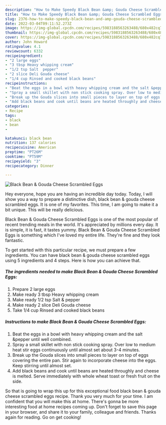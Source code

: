 ```yaml
---
description: "How to Make Speedy Black Bean &amp; Gouda Cheese Scrambled Eggs"
title: "How to Make Speedy Black Bean &amp; Gouda Cheese Scrambled Eggs"
slug: 2376-how-to-make-speedy-black-bean-and-amp-gouda-cheese-scrambled-eggs
date: 2022-03-04T09:11:52.273Z
image: https://img-global.cpcdn.com/recipes/5983188563263488/680x482cq70/black-bean-gouda-cheese-scrambled-eggs-recipe-main-photo.jpg
thumbnail: https://img-global.cpcdn.com/recipes/5983188563263488/680x482cq70/black-bean-gouda-cheese-scrambled-eggs-recipe-main-photo.jpg
cover: https://img-global.cpcdn.com/recipes/5983188563263488/680x482cq70/black-bean-gouda-cheese-scrambled-eggs-recipe-main-photo.jpg
author: John Howard
ratingvalue: 4.1
reviewcount: 6332
recipeingredient:
- "2 large eggs"
- "3 tbsp Heavy whipping cream"
- "1/2 tsp Salt  pepper"
- "2 slice Deli Gouda cheese"
- "1/4 cup Rinsed and cooked black beans"
recipeinstructions:
- "Beat the eggs in a bowl with heavy whipping cream and the salt &pepper until well combined."
- "Spray a small skillet with non stick cooking spray. Over low to medium heat stir eggs continuously until almost set about 3-4 minutes."
- "Break up the Gouda slices into small pieces to layer on top of eggs covering the entire pan. Stir again to incorporate cheese into the eggs. Keep stirring until almost set."
- "Add black beans and cook until beans are heated throughly and cheese is melted. Serve immediately with whole wheat toast or fresh fruit on the side."
categories:
- Recipe
tags:
- black
- bean
- 

katakunci: black bean  
nutrition: 137 calories
recipecuisine: American
preptime: "PT26M"
cooktime: "PT59M"
recipeyield: "3"
recipecategory: Dinner

---
```



![Black Bean & Gouda Cheese Scrambled Eggs](https://img-global.cpcdn.com/recipes/5983188563263488/680x482cq70/black-bean-gouda-cheese-scrambled-eggs-recipe-main-photo.jpg)

Hey everyone, hope you are having an incredible day today. Today, I will show you a way to prepare a distinctive dish, black bean & gouda cheese scrambled eggs. It is one of my favorites. This time, I am going to make it a bit unique. This will be really delicious.

Black Bean & Gouda Cheese Scrambled Eggs is one of the most popular of recent trending meals in the world. It's appreciated by millions every day. It is simple, it is fast, it tastes yummy. Black Bean & Gouda Cheese Scrambled Eggs is something which I've loved my entire life. They're fine and they look fantastic.




To get started with this particular recipe, we must prepare a few ingredients. You can have black bean & gouda cheese scrambled eggs using 5 ingredients and 4 steps. Here is how you can achieve that.

<!--inarticleads1-->

##### The ingredients needed to make Black Bean & Gouda Cheese Scrambled Eggs:

1. Prepare 2 large eggs
1. Make ready 3 tbsp Heavy whipping cream
1. Make ready 1/2 tsp Salt & pepper
1. Make ready 2 slice Deli Gouda cheese
1. Take 1/4 cup Rinsed and cooked black beans




<!--inarticleads2-->

##### Instructions to make Black Bean & Gouda Cheese Scrambled Eggs:

1. Beat the eggs in a bowl with heavy whipping cream and the salt &pepper until well combined.
1. Spray a small skillet with non stick cooking spray. Over low to medium heat stir eggs continuously until almost set about 3-4 minutes.
1. Break up the Gouda slices into small pieces to layer on top of eggs covering the entire pan. Stir again to incorporate cheese into the eggs. Keep stirring until almost set.
1. Add black beans and cook until beans are heated throughly and cheese is melted. Serve immediately with whole wheat toast or fresh fruit on the side.




So that is going to wrap this up for this exceptional food black bean & gouda cheese scrambled eggs recipe. Thank you very much for your time. I am confident that you will make this at home. There's gonna be more interesting food at home recipes coming up. Don't forget to save this page in your browser, and share it to your family, colleague and friends. Thanks again for reading. Go on get cooking!
